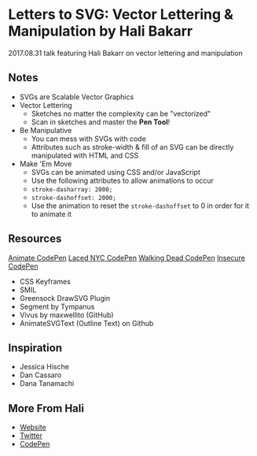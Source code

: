 # Letters to SVG: Vector Lettering & Manipulation by Hali Bakarr

2017.08.31 talk featuring Hali Bakarr on vector lettering and manipulation

## Notes

- SVGs are Scalable Vector Graphics
- Vector Lettering
	- Sketches no matter the complexity can be "vectorized"
	- Scan in sketches and master the **Pen Tool**!
- Be Manipulative
	- You can mess with SVGs with code
	- Attributes such as stroke-width & fill of an SVG can be directly manipulated with HTML and CSS
- Make 'Em Move
	- SVGs can be animated using CSS and/or JavaScript
	- Use the following attributes to allow animations to occur
	- `stroke-dasharray: 2000;`
	- `stroke-dashoffset: 2000;`
	- Use the animation to reset the `stroke-dashoffset` to 0 in order for it to animate it

## Resources

[Animate CodePen](https://codepen.io/utamilah/pen/ZJebBy)
[Laced NYC CodePen](https://codepen.io/utamilah/pen/PKXjXO)
[Walking Dead CodePen](https://codepen.io/utamilah/pen/EvvyPK)
[Insecure CodePen](https://codepen.io/utamilah/pen/Xaovyj)

- CSS Keyframes
- SMIL
- Greensock DrawSVG Plugin
- Segment by Tympanus
- Vivus by maxwellito (GitHub)
- AnimateSVGText (Outline Text) on Github

## Inspiration

- Jessica Hische
- Dan Cassaro
- Dana Tanamachi

## More From Hali

- [Website](https://utamilah.github.io/)
- [Twitter](https://twitter.com/utamilah)
- [CodePen](https://codepen.io/utamilah/)
